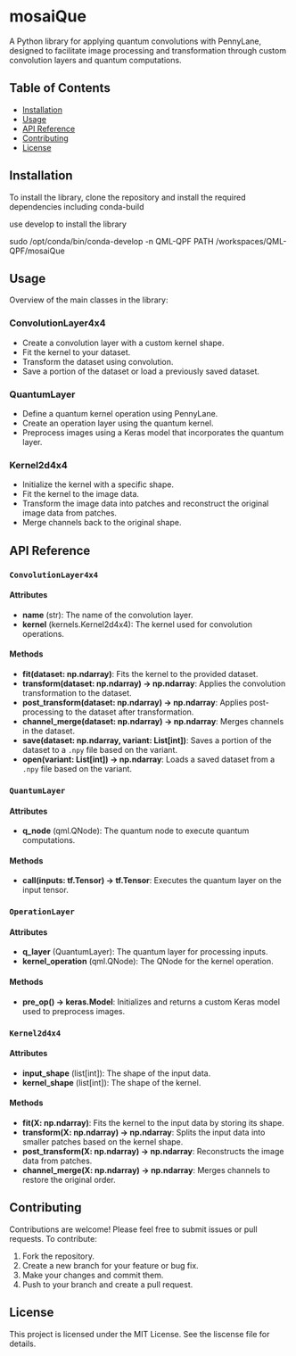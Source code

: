 # mosaiQue

A Python library for applying quantum convolutions with PennyLane, designed to facilitate image processing and transformation through custom convolution layers and quantum computations.

## Table of Contents

- [Installation](#installation)
- [Usage](#usage)
- [API Reference](#api-reference)
- [Contributing](#contributing)
- [License](#license)

## Installation

To install the library, clone the repository and install the required dependencies including conda-build

use develop to install the library

sudo /opt/conda/bin/conda-develop -n QML-QPF PATH /workspaces/QML-QPF/mosaiQue

## Usage

Overview of the main classes in the library:

### ConvolutionLayer4x4

- Create a convolution layer with a custom kernel shape.
- Fit the kernel to your dataset.
- Transform the dataset using convolution.
- Save a portion of the dataset or load a previously saved dataset.

### QuantumLayer

- Define a quantum kernel operation using PennyLane.
- Create an operation layer using the quantum kernel.
- Preprocess images using a Keras model that incorporates the quantum layer.

### Kernel2d4x4

- Initialize the kernel with a specific shape.
- Fit the kernel to the image data.
- Transform the image data into patches and reconstruct the original image data from patches.
- Merge channels back to the original shape.

## API Reference

### `ConvolutionLayer4x4`

#### Attributes
- **name** (str): The name of the convolution layer.
- **kernel** (kernels.Kernel2d4x4): The kernel used for convolution operations.

#### Methods
- **fit(dataset: np.ndarray)**: Fits the kernel to the provided dataset.
- **transform(dataset: np.ndarray) -> np.ndarray**: Applies the convolution transformation to the dataset.
- **post_transform(dataset: np.ndarray) -> np.ndarray**: Applies post-processing to the dataset after transformation.
- **channel_merge(dataset: np.ndarray) -> np.ndarray**: Merges channels in the dataset.
- **save(dataset: np.ndarray, variant: List[int])**: Saves a portion of the dataset to a `.npy` file based on the variant.
- **open(variant: List[int]) -> np.ndarray**: Loads a saved dataset from a `.npy` file based on the variant.

### `QuantumLayer`

#### Attributes
- **q_node** (qml.QNode): The quantum node to execute quantum computations.

#### Methods
- **call(inputs: tf.Tensor) -> tf.Tensor**: Executes the quantum layer on the input tensor.

### `OperationLayer`

#### Attributes
- **q_layer** (QuantumLayer): The quantum layer for processing inputs.
- **kernel_operation** (qml.QNode): The QNode for the kernel operation.

#### Methods
- **pre_op() -> keras.Model**: Initializes and returns a custom Keras model used to preprocess images.

### `Kernel2d4x4`

#### Attributes
- **input_shape** (list[int]): The shape of the input data.
- **kernel_shape** (list[int]): The shape of the kernel.

#### Methods
- **fit(X: np.ndarray)**: Fits the kernel to the input data by storing its shape.
- **transform(X: np.ndarray) -> np.ndarray**: Splits the input data into smaller patches based on the kernel shape.
- **post_transform(X: np.ndarray) -> np.ndarray**: Reconstructs the image data from patches.
- **channel_merge(X: np.ndarray) -> np.ndarray**: Merges channels to restore the original order.

## Contributing

Contributions are welcome! Please feel free to submit issues or pull requests. To contribute:

1. Fork the repository.
2. Create a new branch for your feature or bug fix.
3. Make your changes and commit them.
4. Push to your branch and create a pull request.

## License

This project is licensed under the MIT License. See the liscense file for details.
